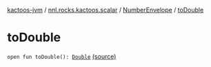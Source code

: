 [kactoos-jvm](../../index.md) / [nnl.rocks.kactoos.scalar](../index.md) / [NumberEnvelope](index.md) / [toDouble](./to-double.md)

# toDouble

`open fun toDouble(): `[`Double`](https://kotlinlang.org/api/latest/jvm/stdlib/kotlin/-double/index.html) [(source)](https://github.com/neonailol/kactoos/blob/master/kactoos-jvm/src/main/kotlin/nnl/rocks/kactoos/scalar/NumberEnvelope.kt#L21)